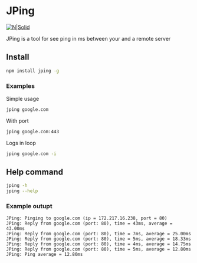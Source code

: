# JPing

[![N|Solid](https://www.abarsys.com/assets/npm_logo-bc1b72b3bba0c252e7af0a070bee650a3f725019bb339bea1891bdfa83faa2cc.png)](https://nodesource.com/products/nsolid)

JPing is a tool for see ping in ms between your and a remote server

## Install
```sh
npm install jping -g
```
### Examples
Simple usage
```sh
jping google.com
```
With port
```sh
jping google.com:443
```
Logs in loop
```sh
jping google.com -i
```
## Help command
```sh
jping -h
jping --help
```

### Example outupt
```
JPing: Pinging to google.com (ip = 172.217.16.238, port = 80)
JPing: Reply from google.com (port: 80), time = 43ms, average = 43.00ms
JPing: Reply from google.com (port: 80), time = 7ms, average = 25.00ms
JPing: Reply from google.com (port: 80), time = 5ms, average = 18.33ms
JPing: Reply from google.com (port: 80), time = 4ms, average = 14.75ms
JPing: Reply from google.com (port: 80), time = 5ms, average = 12.80ms
JPing: Ping average = 12.80ms
```
